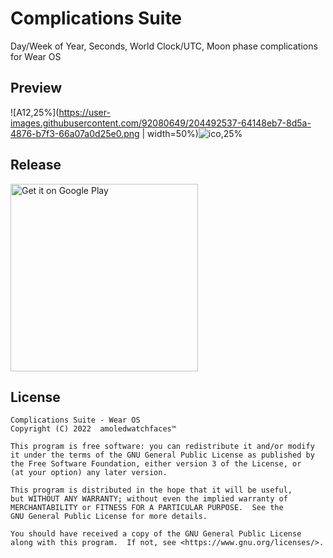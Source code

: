 # Complications Suite

Day/Week of Year, Seconds, World Clock/UTC, Moon phase complications for Wear OS

## Preview

![A12,25%](https://user-images.githubusercontent.com/92080649/204492537-64148eb7-8d5a-4876-b7f3-66a07a0d25e0.png | width=50%)![ico,25%](https://user-images.githubusercontent.com/92080649/204493263-49ba4a52-9946-468d-9ce9-5f14497bdf8e.png)

## Release

<a href='https://play.google.com/store/apps/details?id=com.weartools.weekdayutccomp'><img alt='Get it on Google Play' src='https://play.google.com/intl/en_us/badges/images/generic/en_badge_web_generic.png' width=300/></a>


## License

    Complications Suite - Wear OS
    Copyright (C) 2022  amoledwatchfaces™

    This program is free software: you can redistribute it and/or modify
    it under the terms of the GNU General Public License as published by
    the Free Software Foundation, either version 3 of the License, or
    (at your option) any later version.

    This program is distributed in the hope that it will be useful,
    but WITHOUT ANY WARRANTY; without even the implied warranty of
    MERCHANTABILITY or FITNESS FOR A PARTICULAR PURPOSE.  See the
    GNU General Public License for more details.

    You should have received a copy of the GNU General Public License
    along with this program.  If not, see <https://www.gnu.org/licenses/>.
